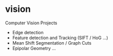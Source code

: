 vision
======

Computer Vision Projects
- Edge detection
- Feature detection and Tracking (SIFT / HoG ...)
- Mean Shift Segmentation / Graph Cuts
- Epipolar Geometry ...
